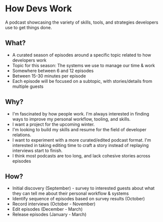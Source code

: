 # How Devs Work

A podcast showcasing the variety of skills, tools, and strategies developers use to get things done.

## What?

- A curated season of episodes around a specific topic related to how developers work
- Topic for this season: The systems we use to manage our time & work
- Somewhere between 6 and 12 episodes
- Between 15-30 minutes per episode
- Each episode will be focused on a subtopic, with stories/details from multiple guests

## Why?

- I'm fascinated by how people work. I'm always interested in finding ways to improve my personal workflow, tooling, and skills.
- I want a project for the upcoming winter.
- I'm looking to build my skills and resume for the field of developer relations.
- I want to experiment with a more curated/edited podcast format. I'm interested in taking editing time to craft a story instead of replaying interviews start to finish.
- I think most podcasts are too long, and lack cohesive stories across episodes

## How?

- Initial discovery (September) - survey to interested guests about what they can tell me about their personal workflow & systems
- Identify sequence of episodes based on survey results (October)
- Record interviews (October - November)
- Edit episodes (December - March)
- Release episodes (January - March)

